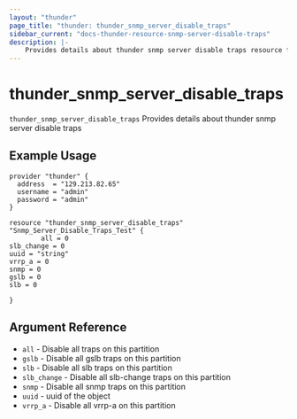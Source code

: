 ```yaml
---
layout: "thunder"
page_title: "thunder: thunder_snmp_server_disable_traps"
sidebar_current: "docs-thunder-resource-snmp-server-disable-traps"
description: |-
	Provides details about thunder snmp server disable traps resource for A10
---
```


# thunder\_snmp\_server\_disable\_traps

`thunder_snmp_server_disable_traps` Provides details about thunder snmp server disable traps
## Example Usage


```hcl
provider "thunder" {
  address  = "129.213.82.65"
  username = "admin"
  password = "admin"
}

resource "thunder_snmp_server_disable_traps" "Snmp_Server_Disable_Traps_Test" {
        all = 0
slb_change = 0
uuid = "string"
vrrp_a = 0
snmp = 0
gslb = 0
slb = 0
 
}

```

## Argument Reference

* `all` - Disable all traps on this partition
* `gslb` - Disable all gslb traps on this partition
* `slb` - Disable all slb traps on this partition
* `slb_change` - Disable all slb-change traps on this partition
* `snmp` - Disable all snmp traps on this partition
* `uuid` - uuid of the object
* `vrrp_a` - Disable all vrrp-a on this partition

